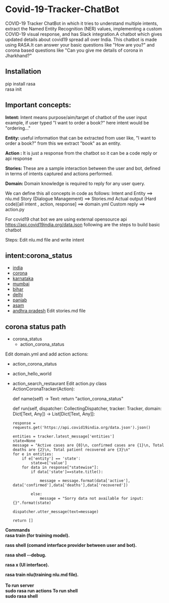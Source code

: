 # Covid-19-Tracker-ChatBot
 COVID-19 Tracker ChatBot in which it tries to understand multiple intents, extract the Named Entity Recognition (NER) values, implementing a custom COVID-19 visual response, and has Slack integration.A chatbot which gives updated details about covid19 spread all over India. This chatbot is made using RASA.It can answer your basic questions like "How are you?" and corona based questions like "Can you give me details of corona in Jharkhand?" 

<h2>Installation </h2>
pip install rasa <br>
rasa init <br>

<h2>   Important concepts:  </h2>

<b> Intent: </b>
Intent means purpose/aim/target of chatbot of the user input example, if user typed "I want to order a book?" here intent would be "ordering..." <br>

<b> Entity: </b>
useful information that can be extracted from user like, "I want to order a book?" from this we extract "book" as an entity. <br>

<b> Action : </b>
It is just a response from the chatbot so it can be a code reply or api response <br>

<b> Stories: </b>
These are a sample interaction between the user and bot, defined in terms of intents captured and actions performed.   <br>

<b> Domain:  </b>
Domain knowledge is required to reply for any user query.  <br>

We can define this all concepts in code as follows:
Intent and Entity ==> nlu.md
Story (Dialogue Management) ==> Stories.md
Actual output (Hard code)[all intent , action, response] ==> domain.yml
Custom reply ==> action.py


For covid19 chat bot we are using external opensource api https://api.covid19india.org/data.json following are the steps to build basic chatbot

Steps:
Edit nlu.md file and write intent

## intent:corona_status
- [india](state)
- [corona](state)
- [karnataka](state)
- [mumbai](state)
- [bihar](state)
- [delhi](state)
- [panjab](state)
- [asam](state)
- [andhra pradesh](state)
Edit stories.md file
## corona status path 
* corona_status
  - action_corona_status

Edit domain.yml and add action
actions:
  - action_corona_status
  - action_hello_world
  - action_search_restaurant
Edit action.py
class ActionCoronaTracker(Action):

    def name(self) -> Text:
        return "action_corona_status"

    def run(self, dispatcher: CollectingDispatcher,
            tracker: Tracker,
            domain: Dict[Text, Any]) -> List[Dict[Text, Any]]:
        
        response = requests.get('https://api.covid19india.org/data.json').json()

        entities = tracker.latest_message['entities']
        state=None
        message = "Active cases are {0}\n, confirmed cases are {1}\n, Total deaths are {2}\n, Total patient recovered are {3}\n"
        for e in entities:
            if e['entity'] == 'state':
                state=e['value']
            for data in response["statewise"]:
                if data['state']==state.title():
                    
                    message = message.format(data['active'], data['confirmed'],data['deaths'],data['recovered'])

                else:
                    message = "Sorry data not available for input: {}".format(state)
            
        dispatcher.utter_message(text=message)

        return []
<b>  Commands <b> <br>
 rasa train (for training model). <br>
 
 rass shell (comand interface provider between user and bot). <br>
 
 rasa shell --debug.<br>
 
 rasa x (UI interface).<br>
 
 rasa train nlu(training nlu.md file). <br>        
<b>To run server </b> <br>
    sudo rasa run actions
<b>To run shell </b>  <br>
    sudo rasa shell
